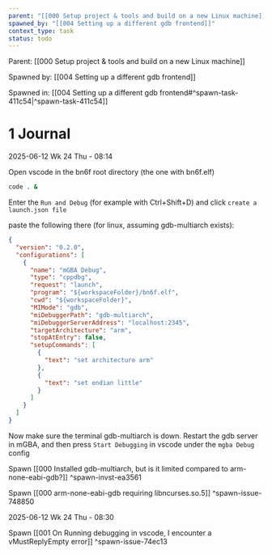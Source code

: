 ```yaml
---
parent: "[[000 Setup project & tools and build on a new Linux machine]]"
spawned_by: "[[004 Setting up a different gdb frontend]]"
context_type: task
status: todo
---
```


Parent: [[000 Setup project & tools and build on a new Linux machine]]

Spawned by: [[004 Setting up a different gdb frontend]] 

Spawned in: [[004 Setting up a different gdb frontend#^spawn-task-411c54|^spawn-task-411c54]]

# 1 Journal

2025-06-12 Wk 24 Thu - 08:14

Open vscode in the bn6f root directory (the one with bn6f.elf)

```sh
code . &
```

Enter the `Run and Debug` (for example with Ctrl+Shift+D) and click `create a launch.json file`

paste the following there (for linux, assuming gdb-multiarch exists):

```json
{
  "version": "0.2.0",
  "configurations": [
    {
      "name": "mGBA Debug",
      "type": "cppdbg",
      "request": "launch",
      "program": "${workspaceFolder}/bn6f.elf",
      "cwd": "${workspaceFolder}",
      "MIMode": "gdb",
      "miDebuggerPath": "gdb-multiarch",
      "miDebuggerServerAddress": "localhost:2345",
      "targetArchitecture": "arm",
      "stopAtEntry": false,
      "setupCommands": [
        {
          "text": "set architecture arm"
        },
        {
          "text": "set endian little"
        }
      ]
    }
  ]
}
```

Now make sure the terminal gdb-multiarch is down. Restart the gdb server in mGBA, and then press `Start Debugging` in vscode under the `mgba Debug` config

Spawn [[000 Installed gdb-multiarch, but is it limited compared to arm-none-eabi-gdb?]] ^spawn-invst-ea3561

Spawn [[000 arm-none-eabi-gdb requiring libncurses.so.5]] ^spawn-issue-748850

2025-06-12 Wk 24 Thu - 08:30

Spawn [[001 On Running debugging in vscode, I encounter a vMustReplyEmpty error]] ^spawn-issue-74ec13
